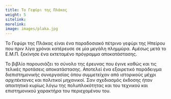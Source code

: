 ```yaml
---
title: Το Γεφύρι της Πλάκας
weight: 5
sitelink: 
morelink: 
image: images/plaka.jpg
---
```


Το Γεφύρι της Πλάκας είναι ένα παραδοσιακό πέτρινο γεφύρι της Ηπείρου που πριν λίγα χρόναι κατέρευσε σε μία μεγάλη πλημμύρα. Αμέσως μετά το Ε.Μ.Π. ξεκίνησε ένα εκτεταμένο πρόγραμμα αποκατάστασης. 

Το βιβλίο παρουσιάζει το σύνολο της έρευνας που έγινε καθώς και τις τελικές προτάσεις αποκατάστασης. Αποτελεί ένα εξαιρετικό παράδειγμα διεπιστημονικής συνεργασίας όπου συμμετείχαν από ιστορικούς μέχρι αρχιτέκτονες και πολιτικοί μηχανικοί. Σαν σχεδιασμός έκδοσης ήταν απαιτητικό κυρίως λόγω της πολυπλοκότητας και του τεχνικού και επιστημονικού χαρακτήρα του περιεχομένου του.